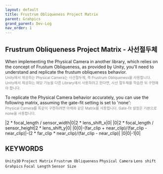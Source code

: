 ```yaml
---
layout: default
title: Frustrum Obliqueness Project Matrix
parent: Grahpics
grand_parent: Dev-Log
nav_order: 1
---
```


## **Frustrum Obliqueness Project Matrix** - 사선절두체
When implementing the Physical Camera in another library, which relies on the concept of Frustum Obliqueness, as provided by Unity, you'll need to understand and replicate the frustum obliqueness behavior.<br><span style="color:gray"><sup>Unity에서 제공하는 Physical Camera는 사선절두체, 즉 Frustrum Obliqueness를 사용합니다. Unity에서 제공하는 해당 기능을 다른 Library에서 사용하려고 한다면, 사선 절두체를 학습한 뒤 구현해야 합니다.</sup></span>

To replicate the Physical Camera behavior accurately, you can use the following matrix, assuming the gate-fit setting is set to 'none':<br><span style="color:gray"><sup>Physical Camera를 똑같이 구현하려면 아래와 같은 Matrix를 사용합니다. Gate-fit 설정은 기본으로 none을 사용합니다.</sup></span>

|2 * focal_length / sensor_width|0|2 * lens_shift_x|0|
|0|2 * focal_length / sensor_height|2 * lens_shift_y|0|
|0|0|-(far_clip + near_clip)/(far_clip - near_clip)|-(2 * far_clip * near_clip)/(far_clip - near_clip)|
|0|0|-1|0|

## **KEYWORDS**
`Unity3D` `Project Matrix` `Frustrum Obliqueness` `Physical Camera` `Lens shift`<br>
`Grahpics` `Focal Length` `Sensor Size`
